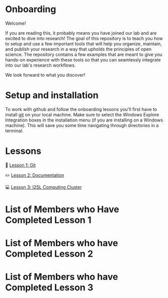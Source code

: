 # Onboarding

Welcome! 

If you are reading this, it probably means you have joined our lab and are excited to dive into research!
The goal of this repository is to teach you how to setup and use a few important tools that will help you organize, maintain, and publish your research in a way that upholds the principles of open science. The repository contains a few examples that are meant to give you hands-on experience with these tools so that you can seamlessly integrate into our lab's research workflows. 

We look forward to what you discover!


# Setup and installation

To work with github and follow the onboarding lessons you'll first have to install [git](https://git-scm.com/downloads) on your local machine. Make sure to select the Windows Explore Integration boxes in the installation menu (if you are installing on a Windows machine). This will save you some time navigating through directories in a terminal.

# Lessons

🚀 [Lesson 1: Git](https://github.com/I2SL/Onboarding/wiki/Lesson-1:-Git)

✏️ [Lesson 2: Documentation](https://github.com/I2SL/Onboarding/wiki/Lesson-2:-Documentation)

💻 [Lesson 3: I2SL Computing Cluster](https://github.com/I2SL/Onboarding/wiki/Lesson-3:-I2SL-Computing-Cluster)

# List of Members who Have Completed Lesson 1

# List of Members who have Completed Lesson 2

# List of Members who have Completed Lesson 3






